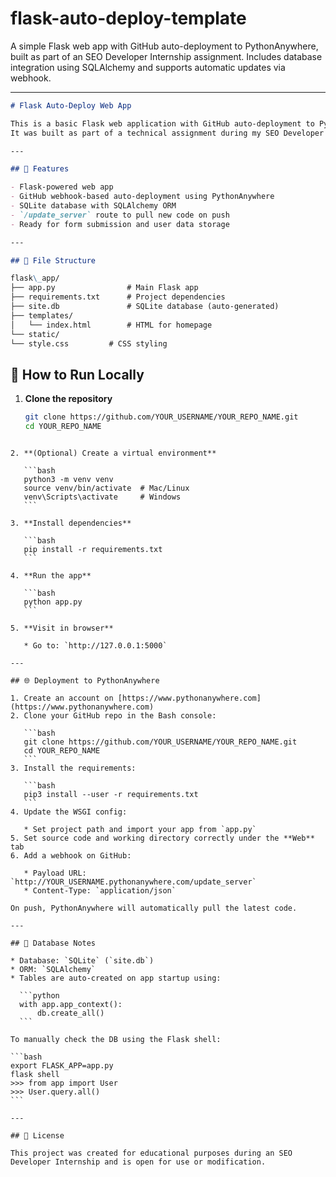 # flask-auto-deploy-template
A simple Flask web app with GitHub auto-deployment to PythonAnywhere, built as part of an SEO Developer Internship assignment. Includes database integration using SQLAlchemy and supports automatic updates via webhook.

---

```markdown
# Flask Auto-Deploy Web App

This is a basic Flask web application with GitHub auto-deployment to PythonAnywhere.  
It was built as part of a technical assignment during my SEO Developer Internship, focusing on backend infrastructure, deployment automation, and Flask fundamentals.

---

## 🔧 Features

- Flask-powered web app
- GitHub webhook-based auto-deployment using PythonAnywhere
- SQLite database with SQLAlchemy ORM
- `/update_server` route to pull new code on push
- Ready for form submission and user data storage

---

## 📂 File Structure

flask\_app/
├── app.py                # Main Flask app
├── requirements.txt      # Project dependencies
├── site.db               # SQLite database (auto-generated)
├── templates/
│   └── index.html        # HTML for homepage
└── static/
└── style.css         # CSS styling

```


## 🚀 How to Run Locally

1. **Clone the repository**
   ```bash
   git clone https://github.com/YOUR_USERNAME/YOUR_REPO_NAME.git
   cd YOUR_REPO_NAME
````

2. **(Optional) Create a virtual environment**

   ```bash
   python3 -m venv venv
   source venv/bin/activate  # Mac/Linux
   venv\Scripts\activate     # Windows
   ```

3. **Install dependencies**

   ```bash
   pip install -r requirements.txt
   ```

4. **Run the app**

   ```bash
   python app.py
   ```

5. **Visit in browser**

   * Go to: `http://127.0.0.1:5000`

---

## 🌐 Deployment to PythonAnywhere

1. Create an account on [https://www.pythonanywhere.com](https://www.pythonanywhere.com)
2. Clone your GitHub repo in the Bash console:

   ```bash
   git clone https://github.com/YOUR_USERNAME/YOUR_REPO_NAME.git
   cd YOUR_REPO_NAME
   ```
3. Install the requirements:

   ```bash
   pip3 install --user -r requirements.txt
   ```
4. Update the WSGI config:

   * Set project path and import your app from `app.py`
5. Set source code and working directory correctly under the **Web** tab
6. Add a webhook on GitHub:

   * Payload URL: `http://YOUR_USERNAME.pythonanywhere.com/update_server`
   * Content-Type: `application/json`

On push, PythonAnywhere will automatically pull the latest code.

---

## 🧪 Database Notes

* Database: `SQLite` (`site.db`)
* ORM: `SQLAlchemy`
* Tables are auto-created on app startup using:

  ```python
  with app.app_context():
      db.create_all()
  ```

To manually check the DB using the Flask shell:

```bash
export FLASK_APP=app.py
flask shell
>>> from app import User
>>> User.query.all()
```

---

## 📄 License

This project was created for educational purposes during an SEO Developer Internship and is open for use or modification.
